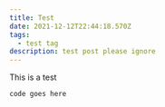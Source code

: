 ```yaml
---
title: Test
date: 2021-12-12T22:44:18.570Z
tags:
  - test tag
description: test post please ignore
---
```


This is a test

`code goes here`
